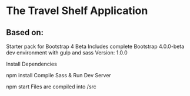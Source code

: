 # The Travel Shelf Application

## Based on: 
Starter pack for Bootstrap 4 Beta
Includes complete Bootstrap 4.0.0-beta dev environment with gulp and sass
Version: 1.0.0

Install Dependencies

npm install 
Compile Sass & Run Dev Server

npm start
Files are compiled into /src

